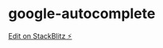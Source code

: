 # google-autocomplete

[Edit on StackBlitz ⚡️](https://stackblitz.com/edit/google-autocomplete-thn6zg)